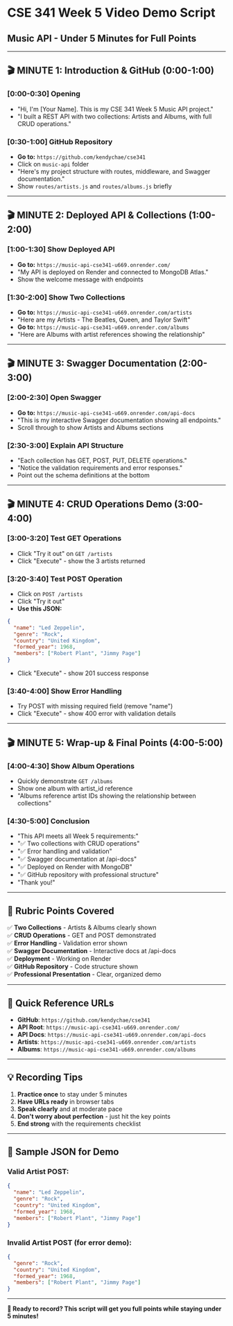 # CSE 341 Week 5 Video Demo Script

## Music API - Under 5 Minutes for Full Points

---

## 🎬 **MINUTE 1: Introduction & GitHub (0:00-1:00)**

### **[0:00-0:30] Opening**

- "Hi, I'm [Your Name]. This is my CSE 341 Week 5 Music API project."
- "I built a REST API with two collections: Artists and Albums, with full CRUD operations."

### **[0:30-1:00] GitHub Repository**

- **Go to:** `https://github.com/kendychae/cse341`
- Click on `music-api` folder
- "Here's my project structure with routes, middleware, and Swagger documentation."
- Show `routes/artists.js` and `routes/albums.js` briefly

---

## 🎬 **MINUTE 2: Deployed API & Collections (1:00-2:00)**

### **[1:00-1:30] Show Deployed API**

- **Go to:** `https://music-api-cse341-u669.onrender.com/`
- "My API is deployed on Render and connected to MongoDB Atlas."
- Show the welcome message with endpoints

### **[1:30-2:00] Show Two Collections**

- **Go to:** `https://music-api-cse341-u669.onrender.com/artists`
- "Here are my Artists - The Beatles, Queen, and Taylor Swift"
- **Go to:** `https://music-api-cse341-u669.onrender.com/albums`
- "Here are Albums with artist references showing the relationship"

---

## 🎬 **MINUTE 3: Swagger Documentation (2:00-3:00)**

### **[2:00-2:30] Open Swagger**

- **Go to:** `https://music-api-cse341-u669.onrender.com/api-docs`
- "This is my interactive Swagger documentation showing all endpoints."
- Scroll through to show Artists and Albums sections

### **[2:30-3:00] Explain API Structure**

- "Each collection has GET, POST, PUT, DELETE operations."
- "Notice the validation requirements and error responses."
- Point out the schema definitions at the bottom

---

## 🎬 **MINUTE 4: CRUD Operations Demo (3:00-4:00)**

### **[3:00-3:20] Test GET Operations**

- Click "Try it out" on `GET /artists`
- Click "Execute" - show the 3 artists returned

### **[3:20-3:40] Test POST Operation**

- Click on `POST /artists`
- Click "Try it out"
- **Use this JSON:**

```json
{
  "name": "Led Zeppelin",
  "genre": "Rock",
  "country": "United Kingdom",
  "formed_year": 1968,
  "members": ["Robert Plant", "Jimmy Page"]
}
```

- Click "Execute" - show 201 success response

### **[3:40-4:00] Show Error Handling**

- Try POST with missing required field (remove "name")
- Click "Execute" - show 400 error with validation details

---

## 🎬 **MINUTE 5: Wrap-up & Final Points (4:00-5:00)**

### **[4:00-4:30] Show Album Operations**

- Quickly demonstrate `GET /albums`
- Show one album with artist_id reference
- "Albums reference artist IDs showing the relationship between collections"

### **[4:30-5:00] Conclusion**

- "This API meets all Week 5 requirements:"
- "✅ Two collections with CRUD operations"
- "✅ Error handling and validation"
- "✅ Swagger documentation at /api-docs"
- "✅ Deployed on Render with MongoDB"
- "✅ GitHub repository with professional structure"
- "Thank you!"

---

## 🎯 **Rubric Points Covered**

✅ **Two Collections** - Artists & Albums clearly shown  
✅ **CRUD Operations** - GET and POST demonstrated  
✅ **Error Handling** - Validation error shown  
✅ **Swagger Documentation** - Interactive docs at /api-docs  
✅ **Deployment** - Working on Render  
✅ **GitHub Repository** - Code structure shown  
✅ **Professional Presentation** - Clear, organized demo

---

## 🚀 **Quick Reference URLs**

- **GitHub**: `https://github.com/kendychae/cse341`
- **API Root**: `https://music-api-cse341-u669.onrender.com/`
- **API Docs**: `https://music-api-cse341-u669.onrender.com/api-docs`
- **Artists**: `https://music-api-cse341-u669.onrender.com/artists`
- **Albums**: `https://music-api-cse341-u669.onrender.com/albums`

---

## 💡 **Recording Tips**

1. **Practice once** to stay under 5 minutes
2. **Have URLs ready** in browser tabs
3. **Speak clearly** and at moderate pace
4. **Don't worry about perfection** - just hit the key points
5. **End strong** with the requirements checklist

---

## 📝 **Sample JSON for Demo**

### **Valid Artist POST:**

```json
{
  "name": "Led Zeppelin",
  "genre": "Rock",
  "country": "United Kingdom",
  "formed_year": 1968,
  "members": ["Robert Plant", "Jimmy Page"]
}
```

### **Invalid Artist POST (for error demo):**

```json
{
  "genre": "Rock",
  "country": "United Kingdom",
  "formed_year": 1968,
  "members": ["Robert Plant", "Jimmy Page"]
}
```

---

**🎥 Ready to record? This script will get you full points while staying under 5 minutes!**
